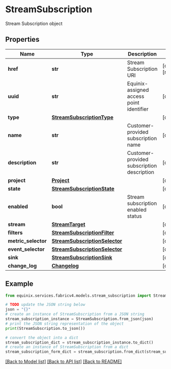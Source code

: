# StreamSubscription

Stream Subscription object

## Properties

Name | Type | Description | Notes
------------ | ------------- | ------------- | -------------
**href** | **str** | Stream Subscription URI | [optional] [readonly] 
**uuid** | **str** | Equinix-assigned access point identifier | [optional] 
**type** | [**StreamSubscriptionType**](StreamSubscriptionType.md) |  | [optional] 
**name** | **str** | Customer-provided subscription name | [optional] 
**description** | **str** | Customer-provided subscription description | [optional] 
**project** | [**Project**](Project.md) |  | [optional] 
**state** | [**StreamSubscriptionState**](StreamSubscriptionState.md) |  | [optional] 
**enabled** | **bool** | Stream subscription enabled status | [optional] 
**stream** | [**StreamTarget**](StreamTarget.md) |  | [optional] 
**filters** | [**StreamSubscriptionFilter**](StreamSubscriptionFilter.md) |  | [optional] 
**metric_selector** | [**StreamSubscriptionSelector**](StreamSubscriptionSelector.md) |  | [optional] 
**event_selector** | [**StreamSubscriptionSelector**](StreamSubscriptionSelector.md) |  | [optional] 
**sink** | [**StreamSubscriptionSink**](StreamSubscriptionSink.md) |  | [optional] 
**change_log** | [**Changelog**](Changelog.md) |  | [optional] 

## Example

```python
from equinix.services.fabricv4.models.stream_subscription import StreamSubscription

# TODO update the JSON string below
json = "{}"
# create an instance of StreamSubscription from a JSON string
stream_subscription_instance = StreamSubscription.from_json(json)
# print the JSON string representation of the object
print(StreamSubscription.to_json())

# convert the object into a dict
stream_subscription_dict = stream_subscription_instance.to_dict()
# create an instance of StreamSubscription from a dict
stream_subscription_form_dict = stream_subscription.from_dict(stream_subscription_dict)
```
[[Back to Model list]](../README.md#documentation-for-models) [[Back to API list]](../README.md#documentation-for-api-endpoints) [[Back to README]](../README.md)


